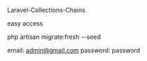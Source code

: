 Laravel-Collections-Chains

easy access

php artisan migrate:fresh --seed

email: admin@gmail.com
password: password
